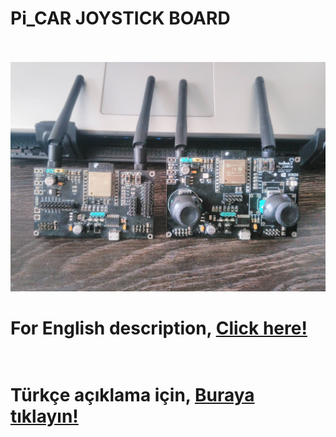 # Pi_CAR JOYSTICK BOARD<br><br>
![overview](https://github.com/zafersn/pi_communition_board/blob/master/img/IMG_20181014_155126.jpg)

# For English description, [Click here!](https://github.com/zafersn/pi_communition_board/blob/master/README-EN.md)  <br><br>
# Türkçe açıklama için, [Buraya tıklayın!](https://github.com/zafersn/pi_communition_board/blob/master/README-TR.md) <br><br>
